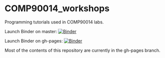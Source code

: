 COMP90014_workshops
===================

Programming tutorials used in COMP90014 labs. 

Launch Binder on master: [![Binder](https://mybinder.org/badge.svg)](https://mybinder.org/v2/gh/claresloggett/comp90014_workshops/master)

Launch Binder on gh-pages: [![Binder](https://mybinder.org/badge.svg)](https://mybinder.org/v2/gh/claresloggett/comp90014_workshops/gh-pages)

Most of the contents of this repository are currently in the gh-pages branch.
